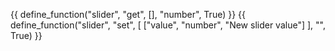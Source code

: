 {{ define_function("slider", "get", [], "number", True) }}
{{ define_function("slider", "set", [
    ["value", "number", "New slider value"]
], "", True) }}